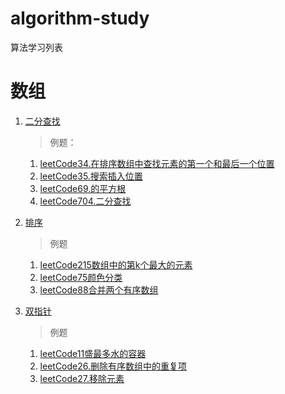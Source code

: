 # algorithm-study
算法学习列表

# 数组
1. [二分查找](./array-algorithm/binary-search)
   >例题：
   1. [leetCode34.在排序数组中查找元素的第一个和最后一个位置](./array-algorithm/binary-search/problem/leetcode34.%20在排序数组中查找元素的第一个和最后一个位置.md)
   2. [leetCode35.搜索插入位置](./array-algorithm/binary-search/problem/leetcode35.%20搜索插入位置.md)
   3. [leetCode69.的平方根](./array-algorithm/binary-search/problem/leetcode69.%20x%20的平方根.md)
   4. [leetCode704.二分查找](./array-algorithm/binary-search/problem/leetcode704：二分查找.md)

2. [排序](./array-algorithm/sort)
   >例题
   1. [leetCode215数组中的第k个最大的元素](./array-algorithm/sort/problem/leetcode215数组中的第k个最大的元素.md)
   2. [leetCode75颜色分类](./array-algorithm/sort/problem/leetcode75颜色分类.md)
   3. [leetCode88合并两个有序数组](./array-algorithm/sort/problem/leetcode88合并两个有序数组.md)
3. [双指针](./array-algorithm/double-pointer)
   >例题
   1. [leetCode11盛最多水的容器](./array-algorithm/double-pointer/problem/leetCode11.%20盛最多水的容器.md)
   2. [leetCode26.删除有序数组中的重复项](./array-algorithm/double-pointer/problem/leetCode26.删除有序数组中的重复项.md)
   3. [leetCode27.移除元素](./array-algorithm/double-pointer/problem/leetCode27.移除元素.md)

